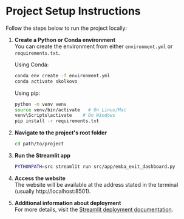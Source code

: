 # Project Setup Instructions

Follow the steps below to run the project locally:

1. **Create a Python or Conda environment**  
   You can create the environment from either `environment.yml` or `requirements.txt`.

   Using Conda:
   ```bash
   conda env create -f environment.yml
   conda activate skolkovo
   ```

   Using pip:
   ```bash
   python -m venv venv
   source venv/bin/activate   # On Linux/Mac
   venv\Scripts\activate    # On Windows
   pip install -r requirements.txt
   ```

2. **Navigate to the project's root folder**
   ```bash
   cd path/to/project
   ```

3. **Run the Streamlit app**
   ```bash
   PYTHONPATH=src streamlit run src/app/emba_exit_dashboard.py
   ```

4. **Access the website**  
   The website will be available at the address stated in the terminal (usually http://localhost:8501).

5. **Additional information about deployment**  
   For more details, visit the [Streamlit deployment documentation](https://docs.streamlit.io/deploy).
